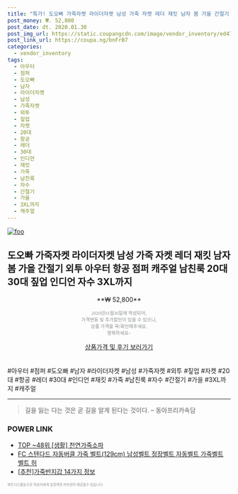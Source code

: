 ```yaml
--- 
title: "특가! 도오빠 가죽자켓 라이더자켓 남성 가죽 자켓 레더 재킷 남자 봄 가을 간절기 외..." 
post_money: ₩. 52,800 
post_date: dt. 2020.01.30 
post_img_url: https://static.coupangcdn.com/image/vendor_inventory/ed47/4be04f5e803a23cdaa1b9af641cc80f6e6416f0d983d2b04a0a591efe470.jpg 
post_link_url: https://coupa.ng/bnFrB7 
categories: 
  - vendor_inventory 
tags: 
  - 아우터 
  - 점퍼 
  - 도오빠 
  - 남자 
  - 라이더자켓 
  - 남성 
  - 가죽자켓 
  - 외투 
  - 짚업 
  - 자켓 
  - 20대 
  - 항공 
  - 레더 
  - 30대 
  - 인디언 
  - 재킷 
  - 가죽 
  - 남친룩 
  - 자수 
  - 간절기 
  - 가을 
  - 3XL까지 
  - 캐주얼 
--- 
```

[![foo](https://static.coupangcdn.com/image/vendor_inventory/ed47/4be04f5e803a23cdaa1b9af641cc80f6e6416f0d983d2b04a0a591efe470.jpg)](https://coupa.ng/bnFrB7) 

## 도오빠 가죽자켓 라이더자켓 남성 가죽 자켓 레더 재킷 남자 봄 가을 간절기 외투 아우터 항공 점퍼 캐주얼 남친룩 20대 30대 짚업 인디언 자수 3XL까지 
<p style="text-align: center;">**₩ 52,800**</p> 
<p style="text-align: center;"><span style="color: #898c8f; font-family: Georgia,Times,serif; font-size: 0.75em;">2020년01월30일에 작성되어, <br>가격변동 및 추가할인이 있을 수 있으니,<br> 상품 가격을 꼭!확인해주세요.<br>행복하세요~</span> 
</p>	 
<div markdown="0" style="text-align: center;"><a href="https://coupa.ng/bnFrB7" class="btn btn--success">상품가격 및 후기 보러가기</a></div> 
<br><br> 
  #아우터 #점퍼 #도오빠 #남자 #라이더자켓 #남성 #가죽자켓 #외투 #짚업 #자켓 #20대 #항공 #레더 #30대 #인디언 #재킷 #가죽 #남친룩 #자수 #간절기 #가을 #3XL까지 #캐주얼 
<hr> 

> 길을 잃는 다는 것은 곧 길을 알게 된다는 것이다. – 동아프리카속담 


### POWER LINK

* <a href="https://blog.naver.com/fasyy4321/221779921917" target="_blank"> TOP ~48위 [생활] 천연가죽소파</a>
* <a href="https://blog.naver.com/fasyy4321/221786454145" target="_blank">FC 스텐다드 자동버클 가죽 벨트(129cm) 남성벨트 정장벨트 자동벨트 가죽벨트 벨트 허</a>
* <a href="https://blog.naver.com/fasyy4321/221785683751" target="_blank">[추천]가죽반지갑 14가지 정보</a>

<span style="color: #898c8f; font-family: Georgia,Times,serif; font-size: 0.55em;">파트너스활동으로 작성자에게 일정액의 커미션이 제공될수 있습니다.</span> 
